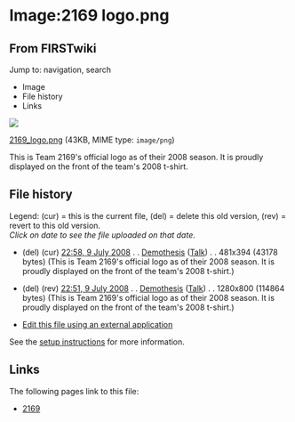 # Image:2169 logo.png

## From FIRSTwiki

Jump to: navigation, search

- Image
- File history
- Links

![](/media/e/e9/2169_logo.png)

[2169_logo.png](/media/e/e9/2169_logo.png "2169 logo.png") (43KB, MIME type: `image/png`)

This is Team 2169's official logo as of their 2008 season. It is proudly displayed on the front of the team's 2008 t-shirt.

## File history

Legend: (cur) = this is the current file, (del) = delete this old version, (rev) = revert to this old version.<br>
_Click on date to see the file uploaded on that date_.

- (del) (cur) [22:58, 9 July 2008](/media/e/e9/2169_logo.png "/media/e/e9/2169 logo.png") . . [Demothesis](/index.php?title=User:Demothesis&action=edit "User:Demothesis") ([Talk](/index.php?title=User_talk:Demothesis&action=edit "User talk:Demothesis")) . . 481x394 (43178 bytes) (This is Team 2169's official logo as of their 2008 season. It is proudly displayed on the front of the team's 2008 t-shirt.)
- (del) (rev) [22:51, 9 July 2008](/media/archive/e/e9/20080709225802%212169_logo.png "/media/archive/e/e9/20080709225802!2169 logo.png") . . [Demothesis](/index.php?title=User:Demothesis&action=edit "User:Demothesis") ([Talk](/index.php?title=User_talk:Demothesis&action=edit "User talk:Demothesis")) . . 1280x800 (114864 bytes) (This is Team 2169's official logo as of their 2008 season. It is proudly displayed on the front of the team's 2008 t-shirt.)

- [Edit this file using an external application](/index.php?title=Image:2169_logo.png&action=edit&externaledit=true&mode=file "Image:2169 logo.png")

See the [setup instructions](http://meta.wikimedia.org/wiki/Help:External_editors "http://meta.wikimedia.org/wiki/Help:External_editors") for more information.

## Links

The following pages link to this file:

- [2169](2169 "2169")
